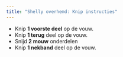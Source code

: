 ```yaml
---
title: "Shelly overhemd: Knip instructies"
---
```


- Knip **1 voorste deel** op de vouw.
- Knip **1 terug** deel op de vouw.
- Snijd **2 mouw** onderdelen
- Knip **1 nekband** deel op de vouw.
